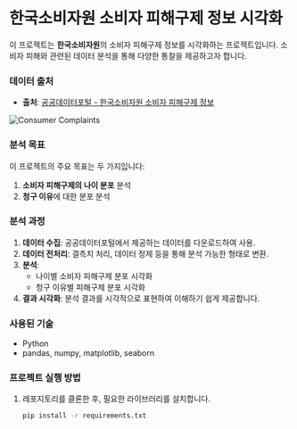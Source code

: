 # 한국소비자원 소비자 피해구제 정보 시각화

이 프로젝트는 **한국소비자원**의 소비자 피해구제 정보를 시각화하는 프로젝트입니다. 소비자 피해와 관련된 데이터 분석을 통해 다양한 통찰을 제공하고자 합니다.

### 데이터 출처
- **출처**: [공공데이터포털 - 한국소비자원 소비자 피해구제 정보](https://www.data.go.kr/data/3040720/fileData.do)

![Consumer Complaints](https://github.com/user-attachments/assets/c42bbefa-ae0e-4aee-b59d-63a72d92ce6b)

### 분석 목표
이 프로젝트의 주요 목표는 두 가지입니다:
1. **소비자 피해구제의 나이 분포** 분석
2. **청구 이유**에 대한 분포 분석

### 분석 과정
1. **데이터 수집**: 공공데이터포털에서 제공하는 데이터를 다운로드하여 사용.
2. **데이터 전처리**: 결측치 처리, 데이터 정제 등을 통해 분석 가능한 형태로 변환.
3. **분석**:
   - 나이별 소비자 피해구제 분포 시각화
   - 청구 이유별 피해구제 분포 시각화
4. **결과 시각화**: 분석 결과를 시각적으로 표현하여 이해하기 쉽게 제공합니다.

### 사용된 기술
- Python
- pandas, numpy, matplotlib, seaborn

### 프로젝트 실행 방법
1. 레포지토리를 클론한 후, 필요한 라이브러리를 설치합니다.
   ```bash
   pip install -r requirements.txt
